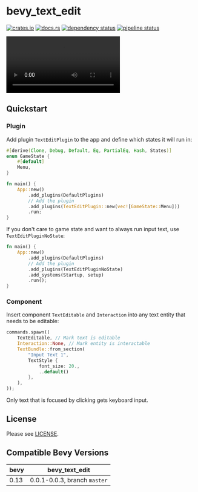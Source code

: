 bevy_text_edit
==============

[![crates.io](https://img.shields.io/crates/v/bevy_text_edit)](https://crates.io/crates/bevy_text_edit)
[![docs.rs](https://docs.rs/bevy_text_edit/badge.svg)](https://docs.rs/bevy_text_edit)
[![dependency status](https://deps.rs/repo/gitlab/kimtinh/bevy-text-edit/status.svg)](https://deps.rs/repo/gitlab/kimtinh/bevy-text-edit)
[![pipeline status](https://gitlab.com/kimtinh/bevy-text-edit/badges/master/pipeline.svg)](https://gitlab.com/kimtinh/bevy-text-edit/-/commits/master)

![](https://i.imgur.com/jv6spf4.mp4)

Quickstart
----------

### Plugin

Add plugin `TextEditPlugin` to the app and define which states it will run in:

```rust
#[derive(Clone, Debug, Default, Eq, PartialEq, Hash, States)]
enum GameState {
    #[default]
    Menu,
}

fn main() {
    App::new()
        .add_plugins(DefaultPlugins)
        // Add the plugin
        .add_plugins(TextEditPlugin::new(vec![GameState::Menu]))
        .run;
}
```

If you don't care to game state and want to always run input text, use `TextEditPluginNoState`:

```rust
fn main() {
    App::new()
        .add_plugins(DefaultPlugins)
        // Add the plugin
        .add_plugins(TextEditPluginNoState)
        .add_systems(Startup, setup)
        .run();
}
```

### Component

Insert component `TextEditable` and `Interaction` into any text entity that needs to be editable:

```rust
commands.spawn((
    TextEditable, // Mark text is editable
    Interaction::None, // Mark entity is interactable
    TextBundle::from_section(
        "Input Text 1",
        TextStyle {
            font_size: 20.,
            ..default()
        },
    ),
));
```

Only text that is focused by clicking gets keyboard input.

License
-------

Please see [LICENSE](./LICENSE).


Compatible Bevy Versions
------------------------

| bevy | bevy_text_edit               |
|------|------------------------------|
| 0.13 | 0.0.1-0.0.3, branch `master` |
